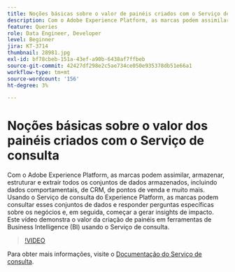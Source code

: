 ```yaml
---
title: Noções básicas sobre o valor de painéis criados com o Serviço de consulta
description: Com o Adobe Experience Platform, as marcas podem assimilar, armazenar, estruturar e obter todos os conjuntos de dados armazenados&mdash;incluindo dados comportamentais, de CRM, de ponto de venda e muito mais. Usando o Serviço de consulta do Experience Platform, as marcas podem consultar esses conjuntos de dados e responder perguntas específicas sobre os negócios e, em seguida, começar a gerar insights de impacto. Este vídeo demonstra o valor da criação de painéis em ferramentas de Business Intelligence (BI) usando o Serviço de consulta.
feature: Queries
role: Data Engineer, Developer
level: Beginner
jira: KT-3714
thumbnail: 28981.jpg
exl-id: bf78cbeb-151a-43ef-a90b-6438af7ffbeb
source-git-commit: 42427df298e2c5ae734ce050e935378db51e66a1
workflow-type: tm+mt
source-wordcount: '156'
ht-degree: 3%

---
```


# Noções básicas sobre o valor dos painéis criados com o Serviço de consulta

Com o Adobe Experience Platform, as marcas podem assimilar, armazenar, estruturar e extrair todos os conjuntos de dados armazenados, incluindo dados comportamentais, de CRM, de pontos de venda e muito mais. Usando o Serviço de consulta do Experience Platform, as marcas podem consultar esses conjuntos de dados e responder perguntas específicas sobre os negócios e, em seguida, começar a gerar insights de impacto. Este vídeo demonstra o valor da criação de painéis em ferramentas de Business Intelligence (BI) usando o Serviço de consulta.

>[!VIDEO](https://video.tv.adobe.com/v/28981?quality=12&learn=on)

Para obter mais informações, visite o [Documentação do Serviço de consulta](https://experienceleague.adobe.com/docs/experience-platform/query/home.html?lang=pt-BR).

